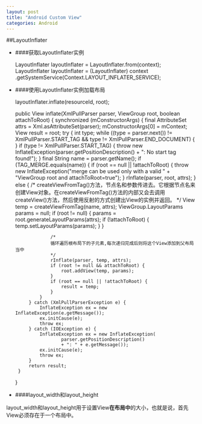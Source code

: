 ```yaml
---
layout: post
title: "Android Custom View"
categories: Android
---
```


##LayoutInflater
 - ####获取LayoutInflater实例

    LayoutInflater layoutInflater = LayoutInflater.from(context);
    LayoutInflater layoutInflater = (LayoutInflater) context
        .getSystemService(Context.LAYOUT_INFLATER_SERVICE);

 - ####使用LayoutInflater实例加载布局

    layoutInflater.inflate(resourceId, root);

    public View inflate(XmlPullParser parser, ViewGroup root, boolean attachToRoot) {
        synchronized (mConstructorArgs) {
            final AttributeSet attrs = Xml.asAttributeSet(parser);
            mConstructorArgs[0] = mContext;
            View result = root;
            try {
                int type;
                while ((type = parser.next()) != XmlPullParser.START_TAG &&
                        type != XmlPullParser.END_DOCUMENT) {
                }
                if (type != XmlPullParser.START_TAG) {
                    throw new InflateException(parser.getPositionDescription()
                            + ": No start tag found!");
                }
                final String name = parser.getName();
                if (TAG_MERGE.equals(name)) {
                    if (root == null || !attachToRoot) {
                        throw new InflateException("merge can be used only with a valid "
                                + "ViewGroup root and attachToRoot=true");
                    }
                    rInflate(parser, root, attrs);
                } else {
                    /*
                    createViewFromTag()方法，节点名和参数传进去。它根据节点名来创建View对象。在createViewFromTag()方法的内部又会去调用createView()方法，然后使用反射的方式创建出View的实例并返回。
                    */
                    View temp = createViewFromTag(name, attrs);
                    ViewGroup.LayoutParams params = null;
                    if (root != null) {
                        params = root.generateLayoutParams(attrs);
                        if (!attachToRoot) {
                            temp.setLayoutParams(params);
                        }
                    }

                    /*
                    循环遍历根布局下的子元素,每次递归完成后则将这个View添加到父布局当中
                    */
                    rInflate(parser, temp, attrs);
                    if (root != null && attachToRoot) {
                        root.addView(temp, params);
                    }
                    if (root == null || !attachToRoot) {
                        result = temp;
                    }
                }
            } catch (XmlPullParserException e) {
                InflateException ex = new InflateException(e.getMessage());
                ex.initCause(e);
                throw ex;
            } catch (IOException e) {
                InflateException ex = new InflateException(
                        parser.getPositionDescription()
                        + ": " + e.getMessage());
                ex.initCause(e);
                throw ex;
            }
            return result;
        }
    }

 - ####layout_width和layout_height
 
 layout_width和layout_height用于设置View**在布局中**的大小，也就是说，首先View必须存在于一个布局中。